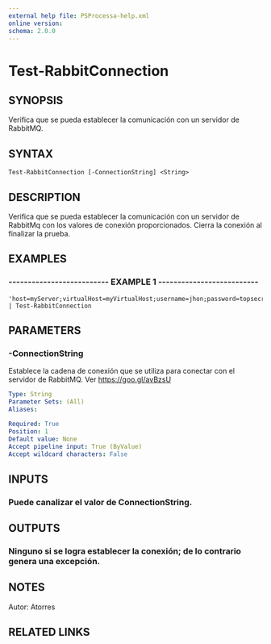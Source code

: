 ```yaml
---
external help file: PSProcessa-help.xml
online version: 
schema: 2.0.0
---
```


# Test-RabbitConnection

## SYNOPSIS
Verifica que se pueda establecer la comunicación con un servidor de RabbitMQ.

## SYNTAX

```
Test-RabbitConnection [-ConnectionString] <String>
```

## DESCRIPTION
Verifica que se pueda establecer la comunicación con un servidor de RabbitMq con los valores de conexión proporcionados.
Cierra la conexión al finalizar la prueba.

## EXAMPLES

### -------------------------- EXAMPLE 1 --------------------------
```
'host=myServer;virtualHost=myVirtualHost;username=jhon;password=topsecret' | Test-RabbitConnection
```

## PARAMETERS

### -ConnectionString
Establece la cadena de conexión que se utiliza para conectar con el servidor de RabbitMQ.
Ver https://goo.gl/avBzsU

```yaml
Type: String
Parameter Sets: (All)
Aliases: 

Required: True
Position: 1
Default value: None
Accept pipeline input: True (ByValue)
Accept wildcard characters: False
```

## INPUTS

### Puede canalizar el valor de ConnectionString.

## OUTPUTS

### Ninguno si se logra establecer la conexión; de lo contrario genera una excepción.

## NOTES
Autor: Atorres

## RELATED LINKS

